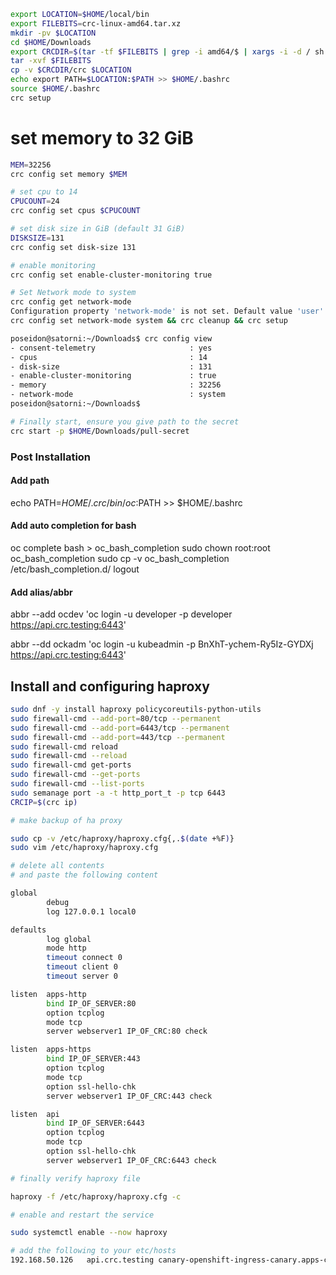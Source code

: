 
```bash
export LOCATION=$HOME/local/bin
export FILEBITS=crc-linux-amd64.tar.xz
mkdir -pv $LOCATION
cd $HOME/Downloads
export CRCDIR=$(tar -tf $FILEBITS | grep -i amd64/$ | xargs -i -d / sh -c 'CRCDIR="{}"; echo -n "$CRCDIR"')
tar -xvf $FILEBITS
cp -v $CRCDIR/crc $LOCATION
echo export PATH=$LOCATION:$PATH >> $HOME/.bashrc
source $HOME/.bashrc
crc setup
```

# set memory to 32 GiB
```bash
MEM=32256
crc config set memory $MEM
```

```bash
# set cpu to 14
CPUCOUNT=24
crc config set cpus $CPUCOUNT
```

```bash
# set disk size in GiB (default 31 GiB)
DISKSIZE=131
crc config set disk-size 131
```

```bash
# enable monitoring
crc config set enable-cluster-monitoring true
```

```bash
# Set Network mode to system
crc config get network-mode
Configuration property 'network-mode' is not set. Default value 'user' is used
crc config set network-mode system && crc cleanup && crc setup
```

```bash
poseidon@satorni:~/Downloads$ crc config view
- consent-telemetry                     : yes
- cpus                                  : 14
- disk-size                             : 131
- enable-cluster-monitoring             : true
- memory                                : 32256
- network-mode                          : system
poseidon@satorni:~/Downloads$ 
```

```bash
# Finally start, ensure you give path to the secret
crc start -p $HOME/Downloads/pull-secret 
```

### Post Installation

#### Add path
echo PATH=$HOME/.crc/bin/oc:$PATH >> $HOME/.bashrc

#### Add auto completion for bash

oc complete bash > oc_bash_completion
sudo chown root:root oc_bash_completion
sudo cp -v oc_bash_completion /etc/bash_completion.d/
logout

#### Add alias/abbr

abbr --add ocdev 'oc login -u developer -p developer https://api.crc.testing:6443'

abbr --dd ockadm 'oc login -u kubeadmin -p BnXhT-ychem-Ry5Iz-GYDXj https://api.crc.testing:6443'

## Install and configuring haproxy

```bash
sudo dnf -y install haproxy policycoreutils-python-utils
sudo firewall-cmd --add-port=80/tcp --permanent 
sudo firewall-cmd --add-port=6443/tcp --permanent 
sudo firewall-cmd --add-port=443/tcp --permanent 
sudo firewall-cmd reload
sudo firewall-cmd --reload 
sudo firewall-cmd get-ports
sudo firewall-cmd --get-ports
sudo firewall-cmd --list-ports
sudo semanage port -a -t http_port_t -p tcp 6443
CRCIP=$(crc ip)

# make backup of ha proxy

sudo cp -v /etc/haproxy/haproxy.cfg{,.$(date +%F)}
sudo vim /etc/haproxy/haproxy.cfg

# delete all contents
# and paste the following content

global
        debug
        log 127.0.0.1 local0

defaults
        log global
        mode http
        timeout connect 0
        timeout client 0
        timeout server 0

listen  apps-http
        bind IP_OF_SERVER:80
        option tcplog
        mode tcp
        server webserver1 IP_OF_CRC:80 check

listen  apps-https
        bind IP_OF_SERVER:443
        option tcplog
        mode tcp
        option ssl-hello-chk
        server webserver1 IP_OF_CRC:443 check

listen  api
        bind IP_OF_SERVER:6443
        option tcplog
        mode tcp
        option ssl-hello-chk
        server webserver1 IP_OF_CRC:6443 check

# finally verify haproxy file

haproxy -f /etc/haproxy/haproxy.cfg -c

# enable and restart the service

sudo systemctl enable --now haproxy

# add the following to your etc/hosts
192.168.50.126   api.crc.testing canary-openshift-ingress-canary.apps-crc.testing console-openshift-console.apps-crc.testing default-route-openshift-image-registry.apps-crc.testing downloads-openshift-console.apps-crc.testing host.crc.testing oauth-openshift.apps-crc.testing application-test-intro-navigate.apps-crc.testing

```
